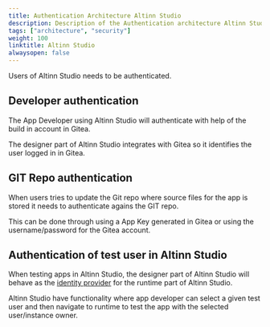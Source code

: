 ```yaml
---
title: Authentication Architecture Altinn Studio 
description: Description of the Authentication architecture Altinn Studio
tags: ["architecture", "security"]
weight: 100
linktitle: Altinn Studio
alwaysopen: false
---
```


Users of Altinn Studio needs to be authenticated.




## Developer authentication
The App Developer using Altinn Studio will authenticate with help of the build in account in Gitea. 

The designer part of Altinn Studio integrates with Gitea so it identifies the user logged in in Gitea. 

## GIT Repo authentication
When users tries to update the Git repo where source files for the app is stored it needs to authenticate agains the GIT repo.

This can be done through using a App Key generated in Gitea or using the username/password for the  Gitea account. 


## Authentication of test user in Altinn Studio
When testing apps in Altinn Studio, the designer part of Altinn Studio will behave as the [identity provider](https://en.wikipedia.org/wiki/Identity_provider) for the runtime part 
of Altinn Studio.

Altinn Studio have functionality where app developer can select a given test user and then navigate to runtime to test the app with the selected user/instance owner. 


